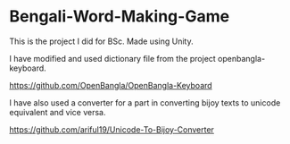 # Bengali-Word-Making-Game
This is the project I did for BSc. Made using Unity. 

I have modified and used dictionary file from the project openbangla-keyboard.

https://github.com/OpenBangla/OpenBangla-Keyboard

I have also used a converter for a part in converting bijoy texts to unicode equivalent and vice versa.

https://github.com/ariful19/Unicode-To-Bijoy-Converter
